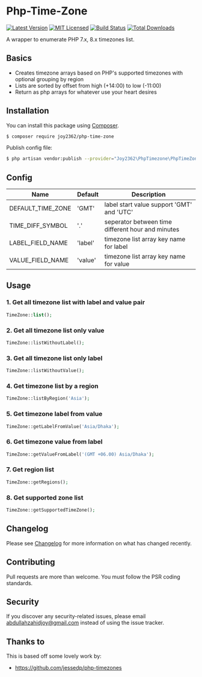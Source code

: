 # Php-Time-Zone

[![Latest Version](https://img.shields.io/github/release/joy2362/php-time-zone.svg?style=flat-square)](https://github.com/jessedp/php-timezones/releases)
[![MIT Licensed](https://img.shields.io/badge/license-MIT-brightgreen.svg?style=flat-square)](LICENSE.md)
[![Build Status](https://scrutinizer-ci.com/g/joy2362/php-time-zone/badges/build.png?b=main)](https://scrutinizer-ci.com/g/joy2362/php-time-zone/build-status/main)
[![Total Downloads](https://img.shields.io/packagist/dt/joy2362/php-time-zone.svg?style=flat-square)](https://packagist.org/packages/joy2362/php-time-zone)

A wrapper to enumerate PHP 7.x, 8.x timezones list.

## Basics

-   Creates timezone arrays based on PHP's supported timezones with optional grouping by region
-   Lists are sorted by offset from high (+14:00) to low (-11:00)
-   Return as php arrays for whatever use your heart desires

## Installation

You can install this package using [Composer](https://getcomposer.org).

```bash
$ composer require joy2362/php-time-zone
```

Publish config file:

```bash
$ php artisan vendor:publish --provider="Joy2362\PhpTimezone\PhpTimeZoneServiceProvider" --tag="config"
```

## Config

| Name              | Default | Description                                       |
| ----------------- | ------- | ------------------------------------------------- |
| DEFAULT_TIME_ZONE | 'GMT'   | label start value support 'GMT' and 'UTC'         |
| TIME_DIFF_SYMBOL  | '.'     | seperator between time different hour and minutes |
| LABEL_FIELD_NAME  | 'label' | timezone list array key name for label            |
| VALUE_FIELD_NAME  | 'value' | timezone list array key name for value            |

## Usage

### 1. Get all timezone list with label and value pair

```php
TimeZone::list();
```

### 2. Get all timezone list only value

```php
TimeZone::listWithoutLabel();
```

### 3. Get all timezone list only label

```php
TimeZone::listWithoutValue();
```

### 4. Get timezone list by a region

```php
TimeZone::listByRegion('Asia');
```

### 5. Get timezone label from value

```php
TimeZone::getLabelFromValue('Asia/Dhaka');
```

### 6. Get timezone value from label

```php
TimeZone::getValueFromLabel('(GMT +06.00) Asia/Dhaka');
```

### 7. Get region list

```php
TimeZone::getRegions();
```

### 8. Get supported zone list

```php
TimeZone::getSupportedTimeZone();
```

## Changelog

Please see [Changelog](./CHANGELOG.md) for more information on what has changed recently.

## Contributing

Pull requests are more than welcome. You must follow the PSR coding standards.

## Security

If you discover any security-related issues, please email abdullahzahidjoy@gmail.com instead of using the issue tracker.

## Thanks to

This is based off some lovely work by:

-   https://github.com/jessedp/php-timezones
